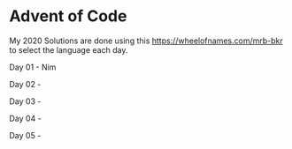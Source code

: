 # Advent of Code

My 2020 Solutions are done using this https://wheelofnames.com/mrb-bkr to select the language each day.

Day 01 - Nim

Day 02 - 

Day 03 - 

Day 04 - 

Day 05 - 
